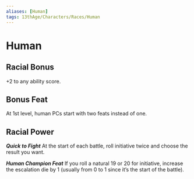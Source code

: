 ```yaml
---
aliases: [Human]
tags: 13thAge/Characters/Races/Human
---
```

# Human

## Racial Bonus

+2 to any ability score.

## Bonus Feat

At 1st level, human PCs start with two feats instead of one.

## Racial Power

***Quick to Fight***
At the start of each battle, roll initiative twice and choose the result you want.

***Human Champion Feat***
If you roll a natural 19 or 20 for initiative, increase the escalation die by 1 (usually from 0 to 1 since it’s the start of the battle).
